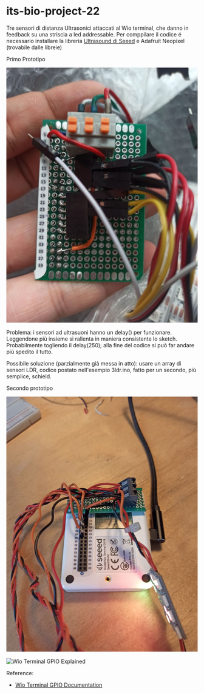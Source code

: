 # its-bio-project-22
Tre sensori di distanza Ultrasonici attaccati al Wio terminal, che danno in feedback su una striscia a led addressable. 
Per comppilare il codice é necessario installare la libreria [Ultrasound di Seeed](https://wiki.seeedstudio.com/Grove-Ultrasonic_Ranger/) e Adafruit Neopixel (trovabile dalle libreie) 

Primo Prototipo

![](/img/p0.jpg)

Problema: i sensori ad ultrasuoni hanno un delay() per funzionare. Leggendone più insieme si rallenta in maniera consistente lo sketch. 
Probabilmente togliendo il delay(250); alla fine del codice si può far andare più spedito il tutto. 


Possibile soluzione (parzialmente già messa in atto): usare un array di sensori LDR, codice postato nell'esempio 3ldr.ino, fatto per un secondo, più semplice, schield.

Secondo prototipo

![](/img/p1.jpg)



![Wio Terminal GPIO Explained](https://files.seeedstudio.com/wiki/Wio-Terminal/img/WioT-Pinout.jpg)

Reference:
* [Wio Terminal GPIO Documentation](https://wiki.seeedstudio.com/Wio-Terminal-IO-Overview/)

